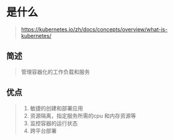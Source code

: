 # 是什么 

> https://kubernetes.io/zh/docs/concepts/overview/what-is-kubernetes/

## 简述

> 管理容器化的工作负载和服务

## 优点

> 1. 敏捷的创建和部署应用
> 2. 资源隔离，指定服务所需的cpu 和内存资源等
> 3. 监控容器的运行状态
> 4. 跨平台部署





